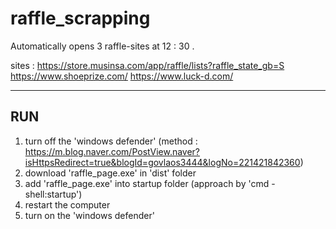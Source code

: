 # raffle_scrapping

Automatically opens 3 raffle-sites at 12 : 30 .

sites : 
    https://store.musinsa.com/app/raffle/lists?raffle_state_gb=S
    https://www.shoeprize.com/
    https://www.luck-d.com/
    

***
## RUN
1. turn off the 'windows defender' (method : https://m.blog.naver.com/PostView.naver?isHttpsRedirect=true&blogId=govlaos3444&logNo=221421842360)
2. download 'raffle_page.exe' in 'dist' folder
3. add 'raffle_page.exe' into startup folder (approach by 'cmd - shell:startup')
4. restart the computer
5. turn on the 'windows defender'
